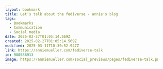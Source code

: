 ```yaml
---
layout: bookmark
title: Let’s talk about the fediverse - annie's blog
tags:
  - Bookmarks
  - Communication
  - Social media
date: 2025-02-27T01:05:14.569Z
created: 2025-02-27T01:05:14.569Z
modified: 2025-03-11T10:30:52.947Z
link: https://anniemueller.com/fediverse-talk
id: 980586913
image: https://anniemueller.com/social_previews/pages/fediverse-talk.png
---
```

